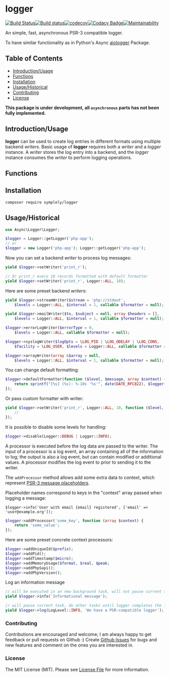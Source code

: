 # logger

[![Build Status](https://travis-ci.org/symplely/logger.svg?branch=master)](https://travis-ci.org/symplely/logger)[![Build status](https://ci.appveyor.com/api/projects/status/n9rqhj2aw2pe9csv/branch/master?svg=true)](https://ci.appveyor.com/project/techno-express/logger/branch/master)[![codecov](https://codecov.io/gh/symplely/logger/branch/master/graph/badge.svg)](https://codecov.io/gh/symplely/logger)[![Codacy Badge](https://api.codacy.com/project/badge/Grade/639d7b9525414cb0abb22ebbe68379b5)](https://www.codacy.com/manual/techno-express/logger?utm_source=github.com&amp;utm_medium=referral&amp;utm_content=symplely/logger&amp;utm_campaign=Badge_Grade)[![Maintainability](https://api.codeclimate.com/v1/badges/7b4b5060e690092dc307/maintainability)](https://codeclimate.com/github/symplely/logger/maintainability)

An simple, fast, asynchronous PSR-3 compatible logger.

To have similar functionality as in Python's Async [aiologger](https://github.com/B2W-BIT/aiologger) Package.

## Table of Contents

* [Introduction/Usage](#introduction/usage)
* [Functions](#functions)
* [Installation](#installation)
* [Usage/Historical](#usage/historical)
* [Contributing](#contributing)
* [License](#license)

**This package is under development, all `asynchronous` parts has not been fully implemented.**

## Introduction/Usage

**logger** can be used to create log entries in different formats using multiple backend *writers*.
Basic usage of **logger** requires both a *writer* and a *logger* instance. A *writer* stores the log entry into a backend, and the *logger* instance consumes the *writer* to perform logging operations.

## Functions

## Installation

```text
composer require symplely/logger
```

## Usage/Historical

```php
use Async\Logger\Logger;

$logger = Logger::getLogger('php-app');
// or
$logger = new Logger('php-app'); Logger::getLogger('php-app');
```

Now you can set a backend *writer* to process log messages:

```php
yield $logger->setWriter('print_r');

// Or print_r every 10 records formatted with default formatter
yield $logger->setWriter('print_r', Logger::ALL, 10);
```

Here are some preset backend *writers*:

```php
yield $logger->streamWriter($stream = 'php://stdout',
    $levels = Logger::ALL, $interval = 1, callable $formatter = null);

yield $logger->mailWriter($to, $subject = null, array $headers = [],
    $levels = Logger::ALL, $interval = 1, callable $formatter = null);

$logger->errorLogWriter($errorType = 0,
    $levels = Logger::ALL, callable $formatter = null);

$logger->syslogWriter($logOpts = \LOG_PID | \LOG_ODELAY | \LOG_CONS,
    $facility = \LOG_USER, $levels = Logger::ALL, callable $formatter = null);

$logger->arrayWriter(array &$array = null,
    $levels = Logger::ALL, $interval = 1, callable $formatter = null);
```

You can change default formatting:

```php
$logger->defaultFormatter(function ($level, $message, array $context) {
    return sprintf("[%s] (%s): %-10s '%s'", date(DATE_RFC822), $logger->getName(), strtoupper($level), $message);
});
```

Or pass custom formatter with writer:

```php
yield $logger->setWriter('print_r', Logger::ALL, 10, function ($level, $message, array $context) {
    //
});
```

It is possible to disable some levels for handling:

```php
$logger->disable(Logger::DEBUG | Logger::INFO);
```

A processor is executed before the log data are passed to the writer. The input of a processor is a log event, an array containing all of the information to log; the output is also a log event, but can contain modified or additional values. A processor modifies the log event to prior to sending it to the writer.

The ```addProcessor``` method allows add some extra data to context, which represent [PSR-3 message placeholders](https://github.com/php-fig/fig-standards/blob/master/accepted/PSR-3-logger-interface.md#12-message).

Placeholder names correspond to keys in the "context" array passed when logging a message:

`$logger->info('User with email {email} registered', ['email' => 'user@example.org']);`

```php
$logger->addProcessor('some_key', function (array $context) {
    return 'some_value';
});
```

Here are some preset concrete context processors:

```php
$logger->addUniqueId($prefix);
$logger->addPid();
$logger->addTimestamp($micro);
$logger->addMemoryUsage($format, $real, $peak;
$logger->addPhpSapi();
$logger->addPhpVersion();
```

Log an information message

```php
// will be executed in an new background task, will not pause current task
yield $logger->info('Informational message');

// will pause current task, do other tasks until logger completes the log entry
yield $logger->log(LogLevel::INFO, 'We have a PSR-compatible logger');
```

### Contributing

Contributions are encouraged and welcome; I am always happy to get feedback or pull requests on Github :) Create [Github Issues](https://github.com/symplely/logger/issues) for bugs and new features and comment on the ones you are interested in.

### License

The MIT License (MIT). Please see [License File](LICENSE.md) for more information.

